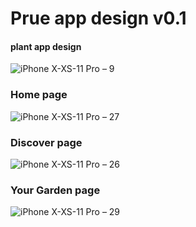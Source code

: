 # Prue app design v0.1
#### plant app design
![iPhone X-XS-11 Pro – 9](https://user-images.githubusercontent.com/54805887/105338617-0df49e80-5bdc-11eb-9bbd-c4dad4bbbace.png)
### Home page
![iPhone X-XS-11 Pro – 27](https://user-images.githubusercontent.com/54805887/105338642-15b44300-5bdc-11eb-915e-8326ce5ae201.png)
### Discover page
![iPhone X-XS-11 Pro – 26](https://user-images.githubusercontent.com/54805887/105338629-10ef8f00-5bdc-11eb-8b05-f859de78f707.png)
### Your Garden page
![iPhone X-XS-11 Pro – 29](https://user-images.githubusercontent.com/54805887/105339632-2dd89200-5bdd-11eb-9e2f-18b9c1f63046.png)

